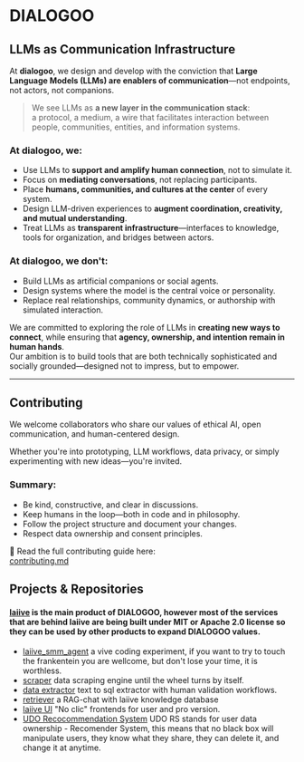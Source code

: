 # DIALOGOO
## LLMs as Communication Infrastructure

At **dialogoo**, we design and develop with the conviction that **Large Language Models (LLMs) are enablers of communication**—not endpoints, not actors, not companions.

> We see LLMs as **a new layer in the communication stack**:  
> a protocol, a medium, a wire that facilitates interaction between people, communities, entities, and information systems.

### At dialogoo, we:

- Use LLMs to **support and amplify human connection**, not to simulate it.
- Focus on **mediating conversations**, not replacing participants.
- Place **humans, communities, and cultures at the center** of every system.
- Design LLM-driven experiences to **augment coordination, creativity, and mutual understanding**.
- Treat LLMs as **transparent infrastructure**—interfaces to knowledge, tools for organization, and bridges between actors.

### At dialogoo, we don't:

- Build LLMs as artificial companions or social agents.
- Design systems where the model is the central voice or personality.
- Replace real relationships, community dynamics, or authorship with simulated interaction.

We are committed to exploring the role of LLMs in **creating new ways to connect**, while ensuring that **agency, ownership, and intention remain in human hands**.  
Our ambition is to build tools that are both technically sophisticated and socially grounded—designed not to impress, but to empower.

---

## Contributing

We welcome collaborators who share our values of ethical AI, open communication, and human-centered design.

Whether you're into prototyping, LLM workflows, data privacy, or simply experimenting with new ideas—you're invited.

### Summary:
- Be kind, constructive, and clear in discussions.
- Keep humans in the loop—both in code and in philosophy.
- Follow the project structure and document your changes.
- Respect data ownership and consent principles.

📄 Read the full contributing guide here:  
[contributing.md](./contributing.md)

## Projects & Repositories
#### [laiive](https://github.com/dialogoo/laiive/tree/main) is the main product of DIALOGOO, however most of the services that are behind laiive are being built under MIT or Apache 2.0 license so they can be used by other products to expand DIALOGOO values.
- [laiive_smm_agent](https://github.com/dialogoo/laiive_SMM_agent) a vive coding experiment, if you want to try to touch the frankentein you are wellcome, but don't lose your time, it is worthless.
- [scraper](https://github.com/dialogoo/laiive/tree/main/services/scraper) data scraping engine until the wheel turns by itself.
- [data extractor](https://github.com/dialogoo/laiive/tree/main/services/pusher) text to sql extractor with human validation workflows.
- [retriever](https://github.com/dialogoo/laiive) a RAG-chat with laiive knowledge database
- [laiive UI](https://github.com/dialogoo/laiive/tree/main/services/frontend) "No clic" frontends for user and pro version.
- [UDO Recocommendation System](https://github.com/dialogoo/UDO-Recomendation-System) UDO RS stands for user data ownership - Recomender System, this means that no black box will manipulate users, they know what they share, they can delete it, and change it at anytime.
